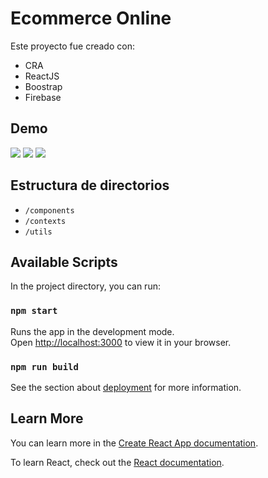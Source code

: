 # Ecommerce Online

Este proyecto fue creado con:

 - CRA
 - ReactJS
 - Boostrap
 - Firebase


## Demo

![](../screens%20proyecto/main.png)
![](../screens%20proyecto/detalle.png)
![](../screens%20proyecto/carrito.png)

## Estructura de directorios

 - `/components`
 - `/contexts`
 - `/utils`

## Available Scripts

In the project directory, you can run:

### `npm start`

Runs the app in the development mode.\
Open [http://localhost:3000](http://localhost:3000) to view it in your browser.

### `npm run build`


See the section about [deployment](https://facebook.github.io/create-react-app/docs/deployment) for more information.


## Learn More

You can learn more in the [Create React App documentation](https://facebook.github.io/create-react-app/docs/getting-started).

To learn React, check out the [React documentation](https://reactjs.org/).



